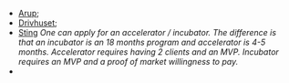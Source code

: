 
* [Arup](www.arup.com);
* [Drivhuset](https://uppsala.drivhuset.se/en/);
* [Sting](https://www.sting.co/)
  _One can apply for an accelerator / incubator. The difference is that an incubator is an 18 months program and accelerator is 4-5 months. Accelerator requires having 2 clients and an MVP. Incubator requires an MVP and a proof of market willingness to pay._
* 
